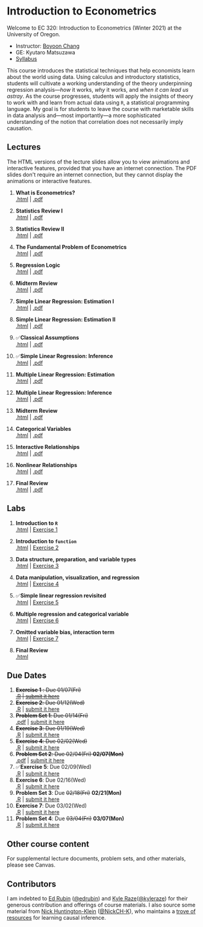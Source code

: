 # Introduction to Econometrics

Welcome to EC 320: Introduction to Econometrics (Winter 2021) at the University of Oregon.

- Instructor: [Boyoon Chang](https://bchang.me)
- GE: Kyutaro Matsuzawa
- [Syllabus](https://raw.githack.com/bchang2/ec320_w22/main/Syllabus/syllabus.pdf)


This course introduces the statistical techniques that help economists learn about the world using data. Using calculus and introductory statistics, students will cultivate a working understanding of the theory underpinning regression analysis&mdash;*how* it works, *why* it works, and *when it can lead us astray*. As the course progresses, students will apply the insights of theory to work with and learn from actual data using `R`, a statistical programming language. My goal is for students to leave the course with marketable skills in data analysis and&mdash;most importantly&mdash;a more sophisticated understanding of the notion that correlation does not necessarily imply causation.



## Lectures

The HTML versions of the lecture slides allow you to view animations and interactive features, provided that you have an internet connection. The PDF slides don't require an internet connection, but they cannot display the animations or interactive features.

1. **What is Econometrics?** <br> [.html](https://raw.githack.com/bchang2/ec320_w22/main/Lectures/01-Introduction/01-Introduction.html) | [.pdf](https://raw.githack.com/bchang2/ec320_w22/main/Lectures/01-Introduction/01-Introduction.pdf)

2. **Statistics Review I** <br> [.html](https://raw.githack.com/bchang2/ec320_w22/main/Lectures/02-Statistics_Review/02-Statistics_Review.html) | [.pdf](https://raw.githack.com/bchang2/ec320_w22/main/Lectures/02-Statistics_Review/02-Statistics_Review.pdf)

3. **Statistics Review II** <br> [.html](https://raw.githack.com/bchang2/ec320_w22/main/Lectures/03-Statistics_Review/03-Statistics_Review.html) | [.pdf](https://raw.githack.com/bchang2/ec320_w22/main/Lectures/03-Statistics_Review/03-Statistics_Review.pdf)

4. **The Fundamental Problem of Econometrics** <br> [.html](https://raw.githack.com/bchang2/ec320_w22/main/Lectures/04-Fundamental_Econometric_Problem/04-Fundamental_Econometric_Problem.html) | [.pdf](https://raw.githack.com/bchang2/ec320_w22/main/Lectures/04-Fundamental_Econometric_Problem/04-Fundamental_Econometric_Problem.pdf)

5. **Regression Logic** <br> [.html](https://raw.githack.com/bchang2/ec320_w22/main/Lectures/05-Regression_Logic/05-Regression_Logic.html) | [.pdf](https://raw.githack.com/bchang2/ec320_w22/main/Lectures/05-Regression_Logic/05-Regression_Logic.pdf)

6. **Midterm Review** <br> [.html](https://raw.githack.com/bchang2/ec320_w22/main/Lectures/06-Midterm_Review/06-Midterm_Review1.html) | [.pdf](https://raw.githack.com/bchang2/ec320_w22/main/Lectures/06-Midterm_Review/06-Midterm_Review1.pdf)

7. **Simple Linear Regression: Estimation I** <br> [.html](https://raw.githack.com/bchang2/ec320_w22/main/Lectures/07-Simple_Linear_Regression_Estimation/07-Simple_Linear_Regression_Estimation.html) | [.pdf](https://raw.githack.com/bchang2/ec320_w22/main/Lectures/07-Simple_Linear_Regression_Estimation/07-Simple_Linear_Regression_Estimation.pdf)

8. **Simple Linear Regression: Estimation II** <br> [.html](https://raw.githack.com/bchang2/ec320_w22/main/Lectures/08-Simple_Linear_Regression_Estimation/08-Simple_Linear_Regression_Estimation.html) | [.pdf](https://raw.githack.com/bchang2/ec320_w22/main/Lectures/08-Simple_Linear_Regression_Estimation/08-Simple_Linear_Regression_Estimation.pdf)

9. ✅**Classical Assumptions** <br> [.html](https://raw.githack.com/bchang2/ec320_w22/main/Lectures/09-Classical_Assumptions/09-Classical_Assumptions.html) | [.pdf](https://raw.githack.com/bchang2/ec320_w22/main/Lectures/09-Classical_Assumptions/09-Classical_Assumptions.pdf)

10. ✅**Simple Linear Regression: Inference** <br> [.html](https://raw.githack.com/bchang2/ec320_w22/main/Lectures/10-Simple_Linear_Regression_Inference/10-Simple_Linear_Regression_Inference.html) | [.pdf](https://raw.githack.com/bchang2/ec320_w22/main/Lectures/10-Simple_Linear_Regression_Inference/10-Simple_Linear_Regression_Inference.pdf)

11. **Multiple Linear Regression: Estimation** <br> [.html](https://raw.githack.com/bchang2/ec320_w22/main/Lectures/11-Multiple_Linear_Regression_Estimation/11-Multiple_Linear_Regression_Estimation.html) | [.pdf]()

12. **Multiple Linear Regression: Inference** <br> [.html](https://raw.githack.com/bchang2/ec320_w22/main/Lectures/12-Multiple_Linear_Regression_Inference/12-Multiple_Linear_Regression_Inference.html) | [.pdf]()

13. **Midterm Review** <br> [.html](https://raw.githack.com/bchang2/ec320_w22/main/Lectures/02-Statistics_Review/02-Statistics_Review.html) | [.pdf]()

14. **Categorical Variables** <br> [.html](https://raw.githack.com/bchang2/ec320_w22/main/Lectures/02-Statistics_Review/02-Statistics_Review.html) | [.pdf]()

15. **Interactive Relationships** <br> [.html](https://raw.githack.com/bchang2/ec320_w22/main/Lectures/02-Statistics_Review/02-Statistics_Review.html) | [.pdf]()

16. **Nonlinear Relationships** <br> [.html](https://raw.githack.com/bchang2/ec320_w22/main/Lectures/02-Statistics_Review/02-Statistics_Review.html) | [.pdf]()

17. **Final Review** <br> [.html](https://raw.githack.com/bchang2/ec320_w22/main/Lectures/02-Statistics_Review/02-Statistics_Review.html) | [.pdf]()

## Labs

1. **Introduction to `R`** <br> [.html](https://raw.githack.com/bchang2/ec320_w22/main/Labs/01-Introduction_R/01-Introduction_R.html) |
[Exercise 1](https://canvas.uoregon.edu/courses/192225/assignments/1212959)

2. **Introduction to `function`** <br> [.html](https://raw.githack.com/bchang2/ec320_w22/main/Labs/02-Introduction_function/02-Introduction_function.html) | [Exercise 2](https://canvas.uoregon.edu/courses/192225/assignments/1205874?module_item_id=3459330)

3. **Data structure, preparation, and variable types** <br> [.html](https://raw.githack.com/bchang2/ec320_w22/main/Labs/03-Introduction_data/03-Introduction_data.html) | [Exercise 3](https://canvas.uoregon.edu/courses/192225/assignments/1205876?module_item_id=3459328)

4. **Data manipulation, visualization, and regression**
<br> [.html](https://raw.githack.com/bchang2/ec320_w22/main/Labs/04-Introduction_lm/04-Introduction_lm.html) | [Exercise 4](https://canvas.uoregon.edu/courses/192225/assignments/1205878?module_item_id=3459329)

5. ✅**Simple linear regression revisited**
<br> [.html](https://raw.githack.com/bchang2/ec320_w22/main/Labs/05-Introduction_lm_revisited/05-Introduction_lm_revisited.html) | [Exercise 5](https://canvas.uoregon.edu/courses/192225/assignments/1205887?module_item_id=3459333)

6. **Multiple regression and categorical variable**
<br> [.html]() | [Exercise 6]()

7. **Omitted variable bias, interaction term**
<br> [.html]() | [Exercise 7]()

8. **Final Review** <br> [.html]() 

## Due Dates

1.  ~~**Exercise 1** : Due 01/07(Fri)~~
   <br>~~[.R](https://canvas.uoregon.edu/courses/192225/assignments/1212959) | [submit it here](https://canvas.uoregon.edu/courses/192225/assignments/1212959)~~ 
2. ~~**Exercise 2**: Due 01/12(Wed)~~
   <br>[.R](https://canvas.uoregon.edu/courses/192225/assignments/1205874?module_item_id=3459330) | [submit it here](https://canvas.uoregon.edu/courses/192225/assignments/1205874?module_item_id=3459330)
3. ~~**Problem Set 1**: Due 01/14(Fri)~~
   <br>[.pdf](https://raw.githack.com/bchang2/ec320_w22/main/ProblemSets/PS1.pdf) | [submit it here](https://canvas.uoregon.edu/courses/192225/assignments/1205882?module_item_id=3494355)
4. ~~**Exercise 3**: Due 01/19(Wed)~~
   <br> [.R](https://canvas.uoregon.edu/courses/192225/assignments/1205876?module_item_id=3459328) | [submit it here](https://canvas.uoregon.edu/courses/192225/assignments/1205876?module_item_id=3459328)
5. ~~**Exercise 4**: Due 02/02(Wed)~~
   <br> [.R](https://canvas.uoregon.edu/courses/192225/assignments/1205878?module_item_id=3459329) | [submit it here](https://canvas.uoregon.edu/courses/192225/assignments/1205878?module_item_id=3459329)
6. ~~**Problem Set 2**: Due ~~02/04(Fri)~~ **02/07(Mon)**~~
   <br> [.pdf](https://canvas.uoregon.edu/courses/192225/assignments/1205884?module_item_id=3517961) | [submit it here](https://canvas.uoregon.edu/courses/192225/assignments/1205884?module_item_id=3517961)
7.  ✅**Exercise 5**: Due 02/09(Wed)
   <br> [.R](https://canvas.uoregon.edu/courses/192225/assignments/1205887?module_item_id=3459333) | [submit it here](https://canvas.uoregon.edu/courses/192225/assignments/1205887?module_item_id=3459333)
8.  **Exercise 6**: Due 02/16(Wed)
   <br> [.R]() | [submit it here]()
9.  **Problem Set 3**: Due ~~02/18(Fri)~~ **02/21(Mon)**
   <br> [.R]() | [submit it here]()
10. **Exercise 7**: Due 03/02(Wed)
   <br> [.R]() | [submit it here]()
11. **Problem Set 4**: Due ~~03/04(Fri)~~ **03/07(Mon)**
   <br> [.R]() | [submit it here]()



## Other course content

For supplemental lecture documents, problem sets, and other materials, please see Canvas.

## Contributors

I am indebted to [Ed Rubin](http://edrub.in/) ([@edrubin](https://github.com/edrubin)) and [Kyle Raze](https://kyleraze.com/)([@kyleraze](https://github.com/kyleraze)) for their generous contribution and offerings of course materials. I also source some material from [Nick Huntington-Klein](https://nickchk.com/) ([@NickCH-K](https://github.com/NickCH-K)), who maintains a [trove of resources](https://nickchk.com/causalgraphs.html) for learning causal inference. 
